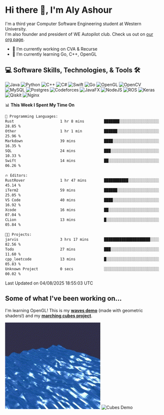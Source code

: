 # Hi there 👋, I'm Aly Ashour
I'm a third year Computer Software Engineering student at Western University.  
I'm also founder and president of WE Autopilot club. Check us out on [our org page](https://github.com/WE-Autopilot).

- 🔭 I’m currently working on CVA & Recurse
- 🌱 I’m currently learning Go, C++, OpenGL

## 💻 Software Skills, Technologies, & Tools 🛠️

![Java](https://img.shields.io/badge/java-%23ED8B00.svg?style=for-the-badge&logo=openjdk&logoColor=white)
![Python](https://img.shields.io/badge/python-3670A0?style=for-the-badge&logo=python&logoColor=ffdd54)
![C++](https://img.shields.io/badge/c++-%2300599C.svg?style=for-the-badge&logo=c%2B%2B&logoColor=white)
![C#](https://img.shields.io/badge/c%23-%23239120.svg?style=for-the-badge&logo=csharp&logoColor=white)
![Swift](https://img.shields.io/badge/swift-F54A2A?style=for-the-badge&logo=swift&logoColor=white)
![Go](https://img.shields.io/badge/go-%2300ADD8.svg?style=for-the-badge&logo=go&logoColor=white)
![OpenGL](https://img.shields.io/badge/OpenGL-%23FFFFFF.svg?style=for-the-badge&logo=opengl)
![OpenCV](https://img.shields.io/badge/opencv-%23white.svg?style=for-the-badge&logo=opencv&logoColor=white)
![MySQL](https://img.shields.io/badge/mysql-4479A1.svg?style=for-the-badge&logo=mysql&logoColor=white)
![Postgres](https://img.shields.io/badge/postgres-%23316192.svg?style=for-the-badge&logo=postgresql&logoColor=white)
![Codeforces](https://img.shields.io/badge/Codeforces-445f9d?style=for-the-badge&logo=Codeforces&logoColor=white)
![JavaFX](https://img.shields.io/badge/javafx-%23FF0000.svg?style=for-the-badge&logo=javafx&logoColor=white)
![NodeJS](https://img.shields.io/badge/node.js-6DA55F?style=for-the-badge&logo=node.js&logoColor=white)
![ROS](https://img.shields.io/badge/ros-%230A0FF9.svg?style=for-the-badge&logo=ros&logoColor=white)
![Keras](https://img.shields.io/badge/Keras-%23D00000.svg?style=for-the-badge&logo=Keras&logoColor=white)
![Qiskit](https://img.shields.io/badge/Qiskit-%236929C4.svg?style=for-the-badge&logo=Qiskit&logoColor=white)
![Nginx](https://img.shields.io/badge/nginx-%23009639.svg?style=for-the-badge&logo=nginx&logoColor=white)
<br>


<!--START_SECTION:waka-->
📊 **This Week I Spent My Time On** 

```text
💬 Programming Languages: 
Rust                     1 hr 8 mins         ███████░░░░░░░░░░░░░░░░░░   28.85 % 
Other                    1 hr 1 min          ██████░░░░░░░░░░░░░░░░░░░   25.96 % 
Markdown                 39 mins             ████░░░░░░░░░░░░░░░░░░░░░   16.35 % 
SQL                      24 mins             ███░░░░░░░░░░░░░░░░░░░░░░   10.33 % 
Swift                    14 mins             ██░░░░░░░░░░░░░░░░░░░░░░░   06.26 % 

🔥 Editors: 
RustRover                1 hr 47 mins        ███████████░░░░░░░░░░░░░░   45.14 % 
iTerm2                   59 mins             ██████░░░░░░░░░░░░░░░░░░░   25.05 % 
VS Code                  40 mins             ████░░░░░░░░░░░░░░░░░░░░░   16.92 % 
Xcode                    16 mins             ██░░░░░░░░░░░░░░░░░░░░░░░   07.04 % 
CLion                    13 mins             █░░░░░░░░░░░░░░░░░░░░░░░░   05.84 % 

🐱‍💻 Projects: 
jarvis                   3 hrs 17 mins       █████████████████████░░░░   82.56 % 
Todo                     27 mins             ███░░░░░░░░░░░░░░░░░░░░░░   11.60 % 
cpp_leetcode             13 mins             █░░░░░░░░░░░░░░░░░░░░░░░░   05.83 % 
Unknown Project          0 secs              ░░░░░░░░░░░░░░░░░░░░░░░░░   00.02 % 
```


 Last Updated on 04/08/2025 18:55:03 UTC
<!--END_SECTION:waka-->

<h2>Some of what I've been working on...</h2>

I'm learning OpenGL!
This is my **[waves demo](https://github.com/alyashour/Gerstner-waves)** (made with geometric shaders!) and my **[marching cubes project](https://github.com/alyashour/Marching-Cube-Renderer)**.
<p>
  <img src="./assets/demo_waves.gif" alt="Waves Demo" width="310"/>
  <img src="./assets/demo_marching_cubes.gif" alt="Cubes Demo" width="378"/>
</p>
